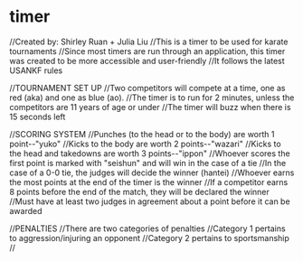 # timer
//Created by: Shirley Ruan + Julia Liu
//This is a timer to be used for karate tournaments
//Since most timers are run through an application, this timer was created to be more accessible and user-friendly
//It follows the latest USANKF rules

//TOURNAMENT SET UP
//Two competitors will compete at a time, one as red (aka) and one as blue (ao).
//The timer is to run for 2 minutes, unless the competitors are 11 years of age or under
//The timer will buzz when there is 15 seconds left

//SCORING SYSTEM
//Punches (to the head or to the body) are worth 1 point--"yuko"
//Kicks to the body are worth 2 points--"wazari"
//Kicks to the head and takedowns are worth 3 points--"ippon"
//Whoever scores the first point is marked with "seishun" and will win in the case of a tie
//In the case of a 0-0 tie, the judges will decide the winner (hantei)
//Whoever earns the most points at the end of the timer is the winner
//If a competitor earns 8 points before the end of the match, they will be declared the winner
//Must have at least two judges in agreement about a point before it can be awarded

//PENALTIES
//There are two categories of penalties
//Category 1 pertains to aggression/injuring an opponent
//Category 2 pertains to sportsmanship
//

